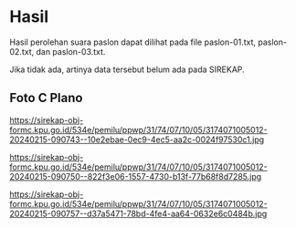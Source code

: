 # Hasil

Hasil perolehan suara paslon dapat dilihat pada file paslon-01.txt, paslon-02.txt, dan paslon-03.txt.

Jika tidak ada, artinya data tersebut belum ada pada SIREKAP.

## Foto C Plano

https://sirekap-obj-formc.kpu.go.id/534e/pemilu/ppwp/31/74/07/10/05/3174071005012-20240215-090743--10e2ebae-0ec9-4ec5-aa2c-0024f97530c1.jpg

https://sirekap-obj-formc.kpu.go.id/534e/pemilu/ppwp/31/74/07/10/05/3174071005012-20240215-090750--822f3e06-1557-4730-b13f-77b68f8d7285.jpg

https://sirekap-obj-formc.kpu.go.id/534e/pemilu/ppwp/31/74/07/10/05/3174071005012-20240215-090757--d37a5471-78bd-4fe4-aa64-0632e6c0484b.jpg
